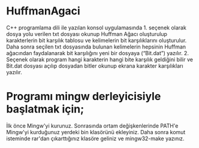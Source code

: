 # HuffmanAgaci

C++ programlama dili ile yazılan konsol uygulamasında 1. seçenek olarak dosya yolu verilen txt dosyası okunup Huffman Ağacı oluşturulup karakterlerin bit karşılık tablosu ve kelimelerin bit karşılıklarını oluşturulur. Daha sonra seçilen txt dosyasında bulunan kelimelerin hepsinin Huffman ağacından faydalanarak bit karşılığını yeni bir dosyaya (“Bit.dat”) yazılır. 2. Seçenek olarak program hangi karakterin hangi bite karşılık geldiğini bilir ve Bit.dat dosyası açılıp dosyadan bitler okunup ekrana karakter karşılıkları yazılır. 

# Programı mingw derleyicisiyle başlatmak için;

İlk önce Mingw'yi kurunuz. Sonrasında ortam değişkenlerinde PATH'e Mingw'yi kurduğunuz yerdeki bin klasörünü ekleyiniz. Daha sonra komut isteminde rar'dan çıkarttığınız klasöre geliniz ve mingw32-make yazınız.
